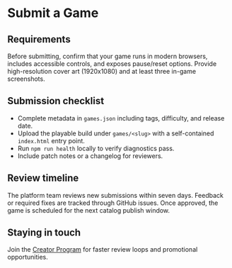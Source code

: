 # Submit a Game

## Requirements
Before submitting, confirm that your game runs in modern browsers, includes accessible controls, and exposes pause/reset options. Provide high-resolution cover art (1920x1080) and at least three in-game screenshots.

## Submission checklist
- Complete metadata in `games.json` including tags, difficulty, and release date.
- Upload the playable build under `games/<slug>` with a self-contained `index.html` entry point.
- Run `npm run health` locally to verify diagnostics pass.
- Include patch notes or a changelog for reviewers.

## Review timeline
The platform team reviews new submissions within seven days. Feedback or required fixes are tracked through GitHub issues. Once approved, the game is scheduled for the next catalog publish window.

## Staying in touch
Join the [Creator Program](./creator-program.md) for faster review loops and promotional opportunities.
